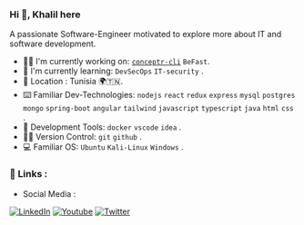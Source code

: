 ### Hi 👋, Khalil here
A passionate Software-Engineer motivated to explore more about IT and software development.
* 👷‍♂️ I'm currently working on: [`conceptr-cli`](https://github.com/khalilrached/conceptr-cli) `BeFast`.
* 🌱 I'm currently learning: `DevSecOps` `IT-security` .
* 📍 Location : Tunisia  🌍🇹🇳.
* ⌨️ Familiar Dev-Technologies: `nodejs` `react` `redux` `express` `mysql` `postgres` `mongo` `spring-boot` `angular` `tailwind` `javascript` `typescript` `java` `html` `css` .
* 🔧 Development Tools: `docker` `vscode` `idea` .
* 👨‍💻 Version Control: `git` `github` .
* 💻 Familiar OS: `Ubuntu` `Kali-Linux` `Windows` .
### 🌟 Links :
* Social Media :

[![LinkedIn](https://img.shields.io/badge/LinkedIn-blue?style=for-the-badge&logo=linkedin&logoColor=white)](https://www.linkedin.com/in/rached-khalil-449538160/)
[![Youtube](https://img.shields.io/badge/YouTube-red?style=for-the-badge&logo=youtube&logoColor=white)](https://www.youtube.com/@ez.coding)
[![Twitter](https://img.shields.io/badge/Twitter-blue?style=for-the-badge&logo=twitter&logoColor=white)](https://twitter.com/k_v__l)
<!--* Support Me:
<!--[![Patreon](https://img.shields.io/badge/Patreon-F96854?style=for-the-badge&logo=patreon&logoColor=white)](https://patreon.com/khalilrached)-->
<!--[![BuyMeCoffee](https://img.shields.io/badge/Buy_Me_A_Coffee-FFDD00?style=for-the-badge&logo=buy-me-a-coffee&logoColor=black)](https://www.buymeacoffee.com/khalilrached)
<!--
## 📈 My Stats :

* Top Lang:
### [![Top Langs](https://github-readme-stats.vercel.app/api/top-langs/?username=khalilrached&layout=compact&count_private=true&theme=dark&hide=html,twig,css&langs_count=8)](https://github.com/anuraghazra/github-readme-stats)

* GitHub Stats
### ![khalilrached's GitHub stats](https://github-readme-stats.vercel.app/api?username=khalilrached&show_icons=true&theme=gruvbox)

* 🔥  Streak:
### [![GitHub Streak](http://github-readme-streak-stats.herokuapp.com?user=khalilrached&theme=dark&background=000000)](https://git.io/streak-stats)
-->

